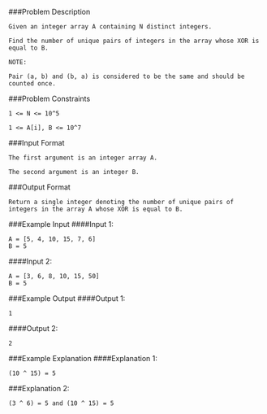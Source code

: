 ###Problem Description
```
Given an integer array A containing N distinct integers.

Find the number of unique pairs of integers in the array whose XOR is equal to B.

NOTE:

Pair (a, b) and (b, a) is considered to be the same and should be counted once.
```

###Problem Constraints
```
1 <= N <= 10^5

1 <= A[i], B <= 10^7
```


###Input Format
```
The first argument is an integer array A.

The second argument is an integer B.
```


###Output Format
```
Return a single integer denoting the number of unique pairs of integers in the array A whose XOR is equal to B.
```


###Example Input
####Input 1:

```
A = [5, 4, 10, 15, 7, 6]
B = 5
```
####Input 2:

```
A = [3, 6, 8, 10, 15, 50]
B = 5
```

###Example Output
####Output 1:

```
1
```
####Output 2:

```
2
```


###Example Explanation
####Explanation 1:

```
(10 ^ 15) = 5
```
###Explanation 2:

```
(3 ^ 6) = 5 and (10 ^ 15) = 5
``` 